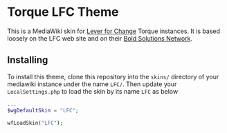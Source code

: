 # Torque LFC Theme

This is a MediaWiki skin for [Lever for
Change](https://www.leverforchange.org/) Torque instances.  It is
based loosely on the LFC web site and on their [Bold Solutions
Network](https://solutions.leverforchange.org/).


## Installing

To install this theme, clone this repository into the `skins/` directory of
your mediawiki instance under the name `LFC/`. Then update your
`LocalSettings.php` to load the skin by its name `LFC` as below

```php
...
$wgDefaultSkin = "LFC";

wfLoadSkin("LFC");
```